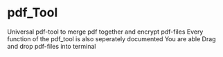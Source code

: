 # pdf_Tool
Universal pdf-tool to merge pdf together and encrypt pdf-files
Every function of the pdf_tool is also seperately documented
You are able Drag and drop pdf-files into terminal


